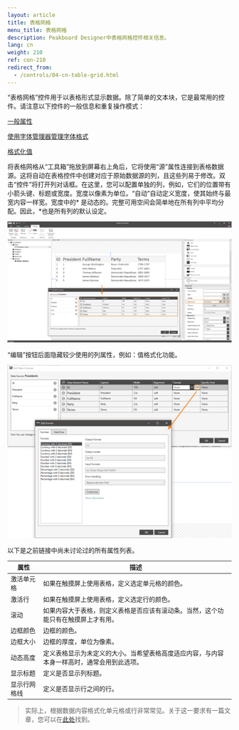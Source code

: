 ```yaml
---
layout: article
title: 表格网格 
menu_title: 表格网格
description: Peakboard Designer中表格网格控件相关信息。
lang: cn
weight: 210
ref: con-210
redirect_from:
  - /controls/04-cn-table-grid.html
---
```


“表格网格”控件用于以表格形式显示数据。除了简单的文本块，它是最常用的控件。请注意以下控件的一般信息和重复操作模式：

[一般属性](/controls/01-cn-general-properties.html)

[使用字体管理器管理字体格式](/misc/05-cn-custom-fonts.html)

[格式化值](/misc/03-cn-formating-values.html)

将表格网格从“工具箱”拖放到屏幕右上角后，它将使用“源”属性连接到表格数据源。这将自动在表格控件中创建对应于原始数据源的列，且这些列易于修改。双击“控件”将打开列对话框。在这里，您可以配置单独的列，例如，它们的位置带有小箭头键、标题或宽度。宽度以像素为单位。“自动”自动定义宽度，使其始终与最宽内容一样宽。宽度中的* 是动态的。完整可用空间会简单地在所有列中平均分配。因此，*也是所有列的默认设定。

![image_1](/assets/images/Controls/Table-Grid/ControlsTableGrid01.png)

“编辑”按钮后面隐藏较少使用的列属性，例如：值格式化功能。

![image_1](/assets/images/Controls/Table-Grid/ControlsTableGrid02.png)

以下是之前链接中尚未讨论过的所有属性列表。

| 属性 |	描述 |
|-------------|---------------|
| 激活单元格 |	 如果在触摸屏上使用表格，定义选定单元格的颜色。|
| 激活行 |	 如果在触摸屏上使用表格，定义选定行的颜色。|
| 滚动 |	 如果内容大于表格，则定义表格是否应该有滚动条。当然，这个功能只有在触摸屏上才有用。|
| 边框颜色 |	边框的颜色。|
| 边框大小 |	边框的厚度，单位为像素。|
| 动态高度 |	定义表格显示为未定义的大小。当希望表格高度适应内容，与内容本身一样高时，通常会用到此选项。|
| 显示标题 |	定义是否显示列标题。|
| 显示行网格线 |	定义是否显示行之间的行。|

>实际上，根据数据内容格式化单元格或行非常常见。关于这一要求有一篇文章，您可以在[此处](/scripting/05-cn-formating-table-grid.html)找到。
